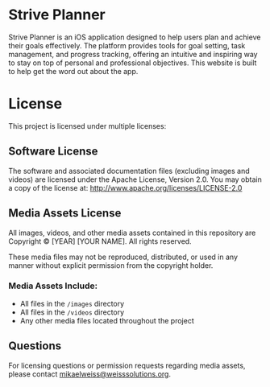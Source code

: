 # Strive Planner
Strive Planner is an iOS application designed to help users plan and achieve their goals effectively. The platform provides tools for goal setting, task management, and progress tracking, offering an intuitive and inspiring way to stay on top of personal and professional objectives.
This website is built to help get the word out about the app.

# License

This project is licensed under multiple licenses:

## Software License
The software and associated documentation files (excluding images and videos) are licensed under the Apache License, Version 2.0. You may obtain a copy of the license at:
http://www.apache.org/licenses/LICENSE-2.0

## Media Assets License
All images, videos, and other media assets contained in this repository are Copyright © [YEAR] [YOUR NAME]. All rights reserved.

These media files may not be reproduced, distributed, or used in any manner without explicit permission from the copyright holder.

### Media Assets Include:
- All files in the `/images` directory
- All files in the `/videos` directory
- Any other media files located throughout the project

## Questions
For licensing questions or permission requests regarding media assets, please contact mikaelweiss@weisssolutions.org.
